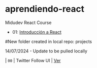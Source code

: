 # aprendiendo-react
Midudev React Course

- 01: [Introducción a React](https://www.youtube.com/watch?v=7iobxzd_2wY)

#New folder created in local repo: projects

14/07/2024 - Update to be pulled locally

| `00` | Twitter Follow UI | [Ver](projects/00-hola-mundo)